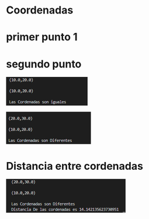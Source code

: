 # Coordenadas

# primer punto 1 


# segundo punto 
![Diagrama Salon](prueba1.png)

![Diagrama Salon](prueba2.png)

# Distancia entre cordenadas

![Diagrama Salon](prueba3.png)

